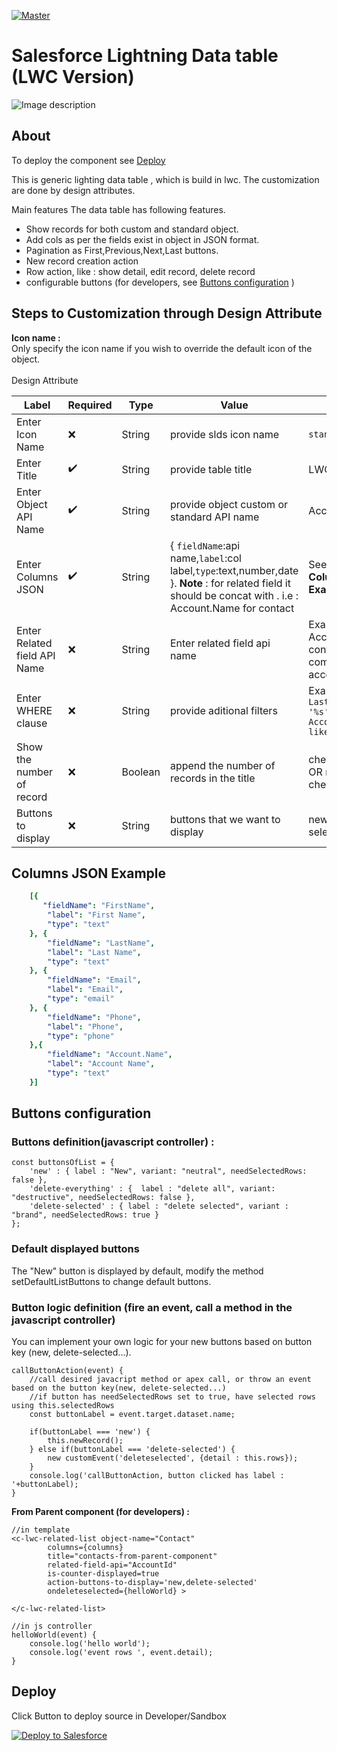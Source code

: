 [![Master](https://github.com/Sarveshgithub/sfdc-lwc-lightning-datatable/actions/workflows/master_push.yml/badge.svg?branch=master)](https://github.com/Sarveshgithub/sfdc-lwc-lightning-datatable/actions/workflows/master_push.yml)

# Salesforce Lightning Data table (LWC Version) 

![Image description](https://user-images.githubusercontent.com/39730173/158386203-bca7099f-0070-48d2-8ec9-6936a68dd754.PNG)

## About

To deploy the component see [Deploy](#deploy)

This is generic lighting data table , which is build in lwc.
The customization are done by design attributes.

Main features
The data table has following features.
- Show records for both custom and standard object.
- Add cols as per the fields exist in object in JSON format.
- Pagination as First,Previous,Next,Last buttons.
- New record creation action
- Row action, like : show detail, edit record, delete record
- configurable buttons (for developers, see [Buttons configuration](#buttons-configuration-for-developers-accessible-in-the-component-and-from-parent-component) )

## Steps to Customization through Design Attribute

**Icon name :** <br/>
Only specify the icon name if you wish to override the default icon of the object.
<br/><br/>
Design Attribute

| Label           | Required | Type       | Value                        | Example             |
|-----------------|------------|------------|------------------------------|---------------------|
| Enter Icon Name | :x:      | String     | provide slds icon name  |  `standard:account` |
| Enter Title     | :heavy_check_mark:      | String     | provide table title |  LWC Table               |
| Enter Object API Name | :heavy_check_mark:   | String| provide object custom or standard API name|  Account |
| Enter Columns JSON | :heavy_check_mark:  | String | { `fieldName`:api name,`label`:col label,`type`:text,number,date }. **Note** : for related field it should be concat with . i.e : Account.Name for contact | See below **Column JSON Example**
Enter Related field API Name | :x: | String | Enter related field api name | Example AccountId for contact when component is on account layout.
Enter WHERE clause | :x: | String | provide aditional filters | Example `LastName like '%s' AND Account.Name like '%t'`
| Show the number of record | :x: | Boolean | append the number of records in the title  |  checked(true) OR not checked(false) |
| Buttons to display | :x: | String | buttons that we want to display  | new,delete-selected |

## Columns JSON Example
``` yaml 
    [{ 
       "fieldName": "FirstName",
        "label": "First Name",
        "type": "text"
    }, {
        "fieldName": "LastName",
        "label": "Last Name",
        "type": "text"
    }, {
        "fieldName": "Email",
        "label": "Email",
        "type": "email"
    }, {
        "fieldName": "Phone",
        "label": "Phone",
        "type": "phone"
    },{
        "fieldName": "Account.Name",
        "label": "Account Name",
        "type": "text"
    }]
```
## Buttons configuration

### Buttons definition(javascript controller) :
```
const buttonsOfList = {
    'new' : { label : "New", variant: "neutral", needSelectedRows: false }, 
    'delete-everything' : {  label : "delete all", variant: "destructive", needSelectedRows: false },
    'delete-selected' : { label : "delete selected", variant : "brand", needSelectedRows: true }
};
```
### Default displayed buttons
The "New" button is displayed by default, modify the method setDefaultListButtons to change default buttons.


### Button logic definition (fire an event, call a method in the javascript controller)
You can implement your own logic for your new buttons based on button key (new, delete-selected...).

```
callButtonAction(event) {
    //call desired javacript method or apex call, or throw an event based on the button key(new, delete-selected...)
    //if button has needSelectedRows set to true, have selected rows using this.selectedRows
    const buttonLabel = event.target.dataset.name;

    if(buttonLabel === 'new') {
        this.newRecord();
    } else if(buttonLabel === 'delete-selected') {
        new customEvent('deleteselected', {detail : this.rows});
    }
    console.log('callButtonAction, button clicked has label : '+buttonLabel);
}
```

**From Parent component (for developers) :**
```
//in template
<c-lwc-related-list object-name="Contact"
        columns={columns}
        title="contacts-from-parent-component"
        related-field-api="AccountId"
        is-counter-displayed=true
        action-buttons-to-display='new,delete-selected'
        ondeleteselected={helloWorld} >

</c-lwc-related-list>
```
```
//in js controller
helloWorld(event) {
    console.log('hello world');
    console.log('event rows ', event.detail);
}
```

## Deploy
Click Button to deploy source in Developer/Sandbox

<a href="https://githubsfdeploy.herokuapp.com/app/githubdeploy/Sarveshgithub/sfdc-lwc-lightning-datatable">
  <img alt="Deploy to Salesforce"
       src="https://raw.githubusercontent.com/afawcett/githubsfdeploy/master/deploy.png">
</a>

